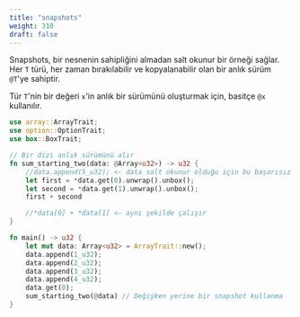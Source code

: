 ```yaml
---
title: "snapshots"
weight: 310
draft: false
---
```


Snapshots, bir nesnenin sahipliğini almadan salt okunur bir örneği sağlar. Her `T` türü, her zaman bırakılabilir ve kopyalanabilir olan bir anlık sürüm `@T`'ye sahiptir.

Tür `T`'nin bir değeri `x`'in anlık bir sürümünü oluşturmak için, basitçe `@x` kullanılır.

```rust {.codebox}
use array::ArrayTrait;
use option::OptionTrait;
use box::BoxTrait;

// Bir dizi anlık sürümünü alır
fn sum_starting_two(data: @Array<u32>) -> u32 {
    //data.append(5_u32); <- data salt okunur olduğu için bu başarısız olur
    let first = *data.get(0).unwrap().unbox();
    let second = *data.get(1).unwrap().unbox();
    first + second

    //*data[0] + *data[1] <- aynı şekilde çalışır
}

fn main() -> u32 {
    let mut data: Array<u32> = ArrayTrait::new();
    data.append(1_u32);
    data.append(2_u32);
    data.append(3_u32);
    data.append(4_u32);
    data.get(0);
    sum_starting_two(@data) // Değişken yerine bir snapshot kullanma
}
```
